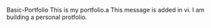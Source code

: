  Basic-Portfolio
This is my portfolio.a
This message is added in vi. I am building a personal protfolio.

